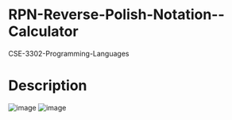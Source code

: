 # RPN-Reverse-Polish-Notation--Calculator
CSE-3302-Programming-Languages

# Description
![image](https://github.com/user-attachments/assets/c223826e-076c-4716-883d-6ab47ea28a5c)
![image](https://github.com/user-attachments/assets/c22a1445-359f-4229-81b6-265e6da5393b)
